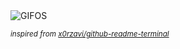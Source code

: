 <div align="justify">
<picture>
    <source media="(prefers-color-scheme: dark)" srcset="https://i.ibb.co/0yxJnJ63/output-gif.gif">
    <source media="(prefers-color-scheme: light)" srcset="https://i.ibb.co/0yxJnJ63/output-gif.gif">
    <img alt="GIFOS" src="https://i.ibb.co/0yxJnJ63/output-gif.gif">
</picture>

<sub><i>inspired from [x0rzavi/github-readme-terminal](https://github.com/x0rzavi/github-readme-terminal)</i></sub>

</div>

<!-- Image deletion URL: https://ibb.co/yFrsNsZJ/10d377a38bbd0d9ad5327895d8b54248 -->
